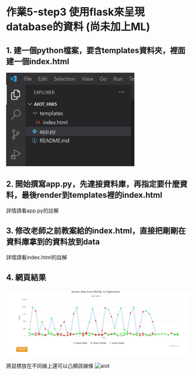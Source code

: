 # 作業5-step3 使用flask來呈現database的資料 (尚未加上ML)

## 1.	建一個python檔案，要含templates資料夾，裡面建一個index.html
<img src="step3_1.jpg" alt="aiot" width="350"/>

## 2.	開始撰寫app.py，先連接資料庫，再指定要什麼資料，最後render到templates裡的index.html
詳情請看app.py的註解

## 3.	修改老師之前教案給的index.html，直接把剛剛在資料庫拿到的資料放到data
詳情請看index.html的註解

## 4. 網頁結果
<img src="step3_2.jpg" alt="aiot" width="500"/>

將鼠標放在不同線上還可以凸顯該線條
<img src="step3_ˇ.jpg" alt="aiot" width="500"/>
